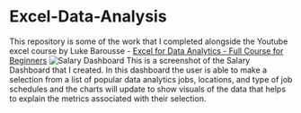# Excel-Data-Analysis

This repository is some of the work that I completed alongside the Youtube excel course by Luke Barousse - [Excel for Data Analytics - Full Course for Beginners](https://www.youtube.com/watch?v=pCJ15nGFgVg&t=7520s&ab_channel=LukeBarousse)
![Salary Dashboard](https://github.com/user-attachments/assets/6b057aee-5a52-4f55-8d6c-03ea4aa8b796)
This is a screenshot of the Salary Dashboard that I created. In this dashboard the user is able to make a selection from a list of popular data analytics jobs, locations, and type of job schedules and the charts will update to show visuals of the data that helps to explain the metrics associated with their selection. 
